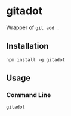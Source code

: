 # gitadot

Wrapper of `git add .`

## Installation

```
npm install -g gitadot
```

## Usage

### Command Line

```
gitadot
```
